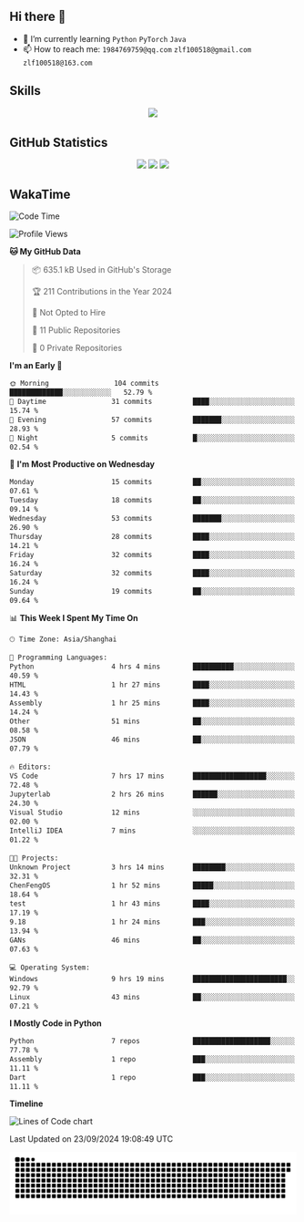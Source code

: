 ## Hi there 👋

- 🌱 I’m currently learning `Python` `PyTorch` `Java`
- 📫 How to reach me: `1984769759@qq.com` `zlf100518@gmail.com` `zlf100518@163.com`

## Skills
<div align="center"> <img src="https://skillicons.dev/icons?i=python,linux,git,github,html,css,js" /> </div>

## GitHub Statistics

<div align="center">
  <img src="https://github-readme-stats.vercel.app/api?username=mrcchenfeng&show_icons=true&theme=tokyonight" />
  <img src="https://github-readme-stats.vercel.app/api/top-langs/?username=mrcchenfeng&show_icons=true&theme=tokyonight" />
  <img src="https://github-readme-activity-graph.vercel.app/graph?username=mrcchenfeng&theme=xcode" />
</div>

## WakaTime

<!--START_SECTION:waka-->
![Code Time](http://img.shields.io/badge/Code%20Time-106%20hrs%2036%20mins-blue)

![Profile Views](http://img.shields.io/badge/Profile%20Views-3-blue)

**🐱 My GitHub Data** 

> 📦 635.1 kB Used in GitHub's Storage 
 > 
> 🏆 211 Contributions in the Year 2024
 > 
> 🚫 Not Opted to Hire
 > 
> 📜 11 Public Repositories 
 > 
> 🔑 0 Private Repositories 
 > 
**I'm an Early 🐤** 

```text
🌞 Morning                104 commits         █████████████░░░░░░░░░░░░   52.79 % 
🌆 Daytime                31 commits          ████░░░░░░░░░░░░░░░░░░░░░   15.74 % 
🌃 Evening                57 commits          ███████░░░░░░░░░░░░░░░░░░   28.93 % 
🌙 Night                  5 commits           █░░░░░░░░░░░░░░░░░░░░░░░░   02.54 % 
```
📅 **I'm Most Productive on Wednesday** 

```text
Monday                   15 commits          ██░░░░░░░░░░░░░░░░░░░░░░░   07.61 % 
Tuesday                  18 commits          ██░░░░░░░░░░░░░░░░░░░░░░░   09.14 % 
Wednesday                53 commits          ███████░░░░░░░░░░░░░░░░░░   26.90 % 
Thursday                 28 commits          ████░░░░░░░░░░░░░░░░░░░░░   14.21 % 
Friday                   32 commits          ████░░░░░░░░░░░░░░░░░░░░░   16.24 % 
Saturday                 32 commits          ████░░░░░░░░░░░░░░░░░░░░░   16.24 % 
Sunday                   19 commits          ██░░░░░░░░░░░░░░░░░░░░░░░   09.64 % 
```


📊 **This Week I Spent My Time On** 

```text
🕑︎ Time Zone: Asia/Shanghai

💬 Programming Languages: 
Python                   4 hrs 4 mins        ██████████░░░░░░░░░░░░░░░   40.59 % 
HTML                     1 hr 27 mins        ████░░░░░░░░░░░░░░░░░░░░░   14.43 % 
Assembly                 1 hr 25 mins        ████░░░░░░░░░░░░░░░░░░░░░   14.24 % 
Other                    51 mins             ██░░░░░░░░░░░░░░░░░░░░░░░   08.58 % 
JSON                     46 mins             ██░░░░░░░░░░░░░░░░░░░░░░░   07.79 % 

🔥 Editors: 
VS Code                  7 hrs 17 mins       ██████████████████░░░░░░░   72.48 % 
Jupyterlab               2 hrs 26 mins       ██████░░░░░░░░░░░░░░░░░░░   24.30 % 
Visual Studio            12 mins             ░░░░░░░░░░░░░░░░░░░░░░░░░   02.00 % 
IntelliJ IDEA            7 mins              ░░░░░░░░░░░░░░░░░░░░░░░░░   01.22 % 

🐱‍💻 Projects: 
Unknown Project          3 hrs 14 mins       ████████░░░░░░░░░░░░░░░░░   32.31 % 
ChenFengOS               1 hr 52 mins        █████░░░░░░░░░░░░░░░░░░░░   18.64 % 
test                     1 hr 43 mins        ████░░░░░░░░░░░░░░░░░░░░░   17.19 % 
9.18                     1 hr 24 mins        ███░░░░░░░░░░░░░░░░░░░░░░   13.94 % 
GANs                     46 mins             ██░░░░░░░░░░░░░░░░░░░░░░░   07.63 % 

💻 Operating System: 
Windows                  9 hrs 19 mins       ███████████████████████░░   92.79 % 
Linux                    43 mins             ██░░░░░░░░░░░░░░░░░░░░░░░   07.21 % 
```

**I Mostly Code in Python** 

```text
Python                   7 repos             ███████████████████░░░░░░   77.78 % 
Assembly                 1 repo              ███░░░░░░░░░░░░░░░░░░░░░░   11.11 % 
Dart                     1 repo              ███░░░░░░░░░░░░░░░░░░░░░░   11.11 % 
```



**Timeline**

![Lines of Code chart](https://raw.githubusercontent.com/mrcchenfeng/mrcchenfeng/main/assets/bar_graph.png)


 Last Updated on 23/09/2024 19:08:49 UTC
<!--END_SECTION:waka-->

<div align="center"><img src="./assets/github-snake-dark.svg" /></div>
